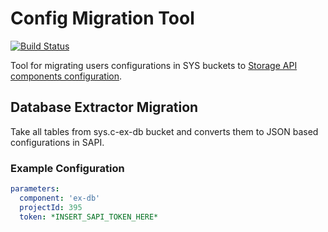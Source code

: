# Config Migration Tool
[![Build Status](https://travis-ci.org/keboola/config-migration-tool.svg)](https://travis-ci.org/config-migration-tool)

Tool for migrating users configurations in SYS buckets to [Storage API components configuration](http://docs.keboola.apiary.io/#reference/component-configurations).

## Database Extractor Migration
Take all tables from sys.c-ex-db bucket and converts them to JSON based configurations in SAPI. 

### Example Configuration

``` yaml
parameters:
  component: 'ex-db'
  projectId: 395
  token: *INSERT_SAPI_TOKEN_HERE*
```

